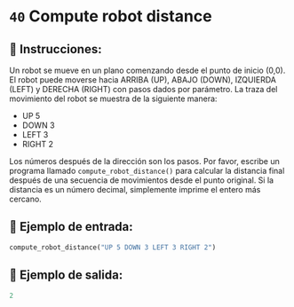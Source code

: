 # `40` Compute robot distance

## 📝 Instrucciones:

Un robot se mueve en un plano comenzando desde el punto de inicio (0,0). El robot puede moverse hacia ARRIBA (UP), ABAJO (DOWN), IZQUIERDA (LEFT) y DERECHA (RIGHT) con pasos dados por parámetro. La traza del movimiento del robot se muestra de la siguiente manera:

+ UP 5
+ DOWN 3
+ LEFT 3
+ RIGHT 2

Los números después de la dirección son los pasos. Por favor, escribe un programa llamado `compute_robot_distance()` para calcular la distancia final después de una secuencia de movimientos desde el punto original. Si la distancia es un número decimal, simplemente imprime el entero más cercano.

## 📎 Ejemplo de entrada:

```py
compute_robot_distance("UP 5 DOWN 3 LEFT 3 RIGHT 2")
```

## 📎 Ejemplo de salida:

```py
2
```
